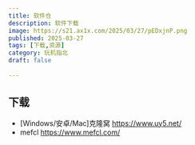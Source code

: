 ```yaml
---
title: 软件仓 
description: 软件下载
image: https://s21.ax1x.com/2025/03/27/pEDxjnP.png 
published: 2025-03-27
tags: [下载,资源]
category: 玩机指北
draft: false
 
---
```


## 下载

* [Windows/安卓/Mac]克隆窝 <https://www.uy5.net/>
* mefcl <https://www.mefcl.com/>
